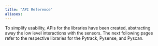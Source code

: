 ```yaml
---
title: "API Reference"
aliases:
---
```

To simplify usability, APIs for the libraries have been created, abstracting away the low level interactions with the sensors. The next following pages refer to the respective libraries for the Pytrack, Pysense, and Pyscan.

